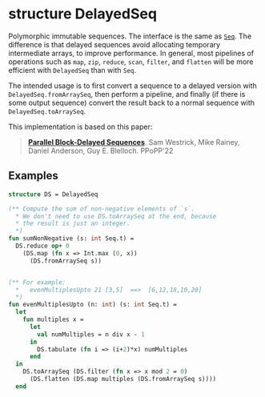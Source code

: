 # structure DelayedSeq

Polymorphic immutable sequences.
The interface is the same as [`Seq`](Seq.md). The difference is that delayed
sequences avoid allocating temporary intermediate arrays, to improve
performance. In general, most pipelines of operations such as
`map`, `zip`, `reduce`, `scan`, `filter`, and `flatten` will be more
efficient with `DelayedSeq` than with `Seq`.

The intended usage is to first convert a sequence to a delayed version
with `DelayedSeq.fromArraySeq`, then perform a pipeline, and finally
(if there is some output sequence) convert the result back to a normal
sequence with `DelayedSeq.toArraySeq`.

This implementation is based on this paper:
> [**Parallel Block-Delayed Sequences**](https://dl.acm.org/doi/10.1145/3503221.3508434).
> Sam Westrick, Mike Rainey, Daniel Anderson, Guy E. Blelloch.
> PPoPP'22

## Examples

```sml
structure DS = DelayedSeq

(** Compute the sum of non-negative elements of `s`.
  * We don't need to use DS.toArraySeq at the end, because
  * the result is just an integer.
  *)
fun sumNonNegative (s: int Seq.t) =
  DS.reduce op+ 0
    (DS.map (fn x => Int.max (0, x))
      (DS.fromArraySeq s))


(** For example:
  *   evenMultiplesUpto 21 [3,5]  ==>  [6,12,18,10,20]
  *)
fun evenMultiplesUpto (n: int) (s: int Seq.t) =
  let
    fun multiples x =
      let
        val numMultiples = n div x - 1
      in
        DS.tabulate (fn i => (i+2)*x) numMultiples
      end
  in
    DS.toArraySeq (DS.filter (fn x => x mod 2 = 0)
      (DS.flatten (DS.map multiples (DS.fromArraySeq s))))
  end
```

